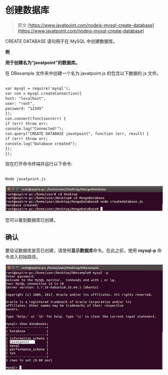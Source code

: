 # 创建数据库

> 原文:[https://www.javatpoint.com/nodejs-mysql-create-database](https://www.javatpoint.com/nodejs-mysql-create-database)

CREATE DATABASE 语句用于在 MySQL 中创建数据库。

**例**

**用于创建名为“javatpoint”的数据库。**

在 DBexample 文件夹中创建一个名为 javatpoint.js 的包含以下数据的 js 文件。

```

var mysql = require('mysql');
var con = mysql.createConnection({
host: "localhost",
user: "root",
password: "12345"
});
con.connect(function(err) {
if (err) throw err;
console.log("Connected!");
con.query("CREATE DATABASE javatpoint", function (err, result) {
if (err) throw err;
console.log("Database created");
});
});

```

现在打开命令终端并运行以下命令:

```

Node javatpoint.js

```

![Node.js create database 1](img/0ed34f72c511c10b2e5661c42b51fa4d.png)

您可以看到数据库已创建。

## 确认

要验证数据库是否已创建，请使用**显示数据库**命令。在此之前，使用 **mysql-p** 命令进入初始路径。

![Node.js create database 2](img/7e8da95f97a6738267f12ba10ef0c3a7.png)